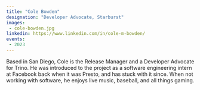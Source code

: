 ```yaml
---
title: "Cole Bowden"
designation: "Developer Advocate, Starburst"
images:
 - cole-bowden.jpg
linkedin: https://www.linkedin.com/in/cole-m-bowden/
events:
 - 2023
---
```


Based in San Diego, Cole is the Release Manager and a Developer Advocate for Trino. He was introduced to the project as a software engineering intern at Facebook back when it was Presto, and has stuck with it since. When not working with software, he enjoys live music, baseball, and all things gaming.